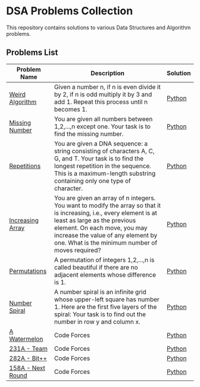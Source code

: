 # DSA Problems Collection

This repository contains solutions to various Data Structures and Algorithm problems.

## Problems List

| Problem Name                                                            | Description                                                                                                                                                                                                                                                                  | Solution                                |
|-------------------------------------------------------------------------|------------------------------------------------------------------------------------------------------------------------------------------------------------------------------------------------------------------------------------------------------------------------------|-----------------------------------------|
| [Weird Algorithm](https://cses.fi/problemset/task/1068/)                | Given a number n, if n is even divide it by 2, if n is odd multiply it by 3 and add 1. Repeat this process until n becomes 1.                                                                                                                                                | [Python](weird_algorithm.py)            |
| [Missing Number](https://cses.fi/problemset/task/1083/)                 | You are given all numbers between 1,2,...,n except one. Your task is to find the missing number.                                                                                                                                                                             | [Python](missing_number.py)             |
| [Repetitions](https://cses.fi/problemset/task/1069/)                    | You are given a DNA sequence: a string consisting of characters A, C, G, and T. Your task is to find the longest repetition in the sequence. This is a maximum-length substring containing only one type of character.                                                       | [Python](repetitions.py)                |
| [Increasing Array](https://cses.fi/problemset/task/1094/)               | You are given an array of n integers. You want to modify the array so that it is increasing, i.e., every element is at least as large as the previous element. On each move, you may increase the value of any element by one. What is the minimum number of moves required? | [Python](increasing_array.py)           |
| [Permutations](https://cses.fi/problemset/task/1070/)                   | A permutation of integers 1,2,...,n is called beautiful if there are no adjacent elements whose difference is 1.                                                                                                                                                             | [Python](permutations.py)               |
| [Number Spiral](https://cses.fi/problemset/task/1071/)                  | A number spiral is an infinite grid whose upper-left square has number 1. Here are the first five layers of the spiral: Your task is to find out the number in row y and column x.                                                                                           | [Python](number_spiral.py)              |
| [A Watermelon](https://codeforces.com/problemset/problem/4/A)           | Code Forces                                                                                                                                                                                                                                                                  | [Python](CodeForces_Code/watermelon.py) |
| [231A - Team](https://codeforces.com/problemset/problem/231/A)                | Code Forces                                                                                                                                                                                                                                                                  | [Python](CodeForces_Code/team.py)       |
| [282A - Bit++](https://codeforces.com/problemset/problem/282/A)                | Code Forces                                                                                                                                                                                                                                                                  | [Python](CodeForces_Code/bit++.py)      |
| [158A - Next Round](https://codeforces.com/problemset/problem/158/A)                | Code Forces                                                                                                                                                                                                                                                                  | [Python](CodeForces_Code/next_round.py) |

